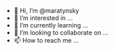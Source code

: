 - 👋 Hi, I’m @maratynsky
- 👀 I’m interested in ...
- 🌱 I’m currently learning ...
- 💞️ I’m looking to collaborate on ...
- 📫 How to reach me ...

<!---
maratynsky/maratynsky is a ✨ special ✨ repository because its `README.md` (this file) appears on your GitHub profile.
You can click the Preview link to take a look at your changes.
--->
